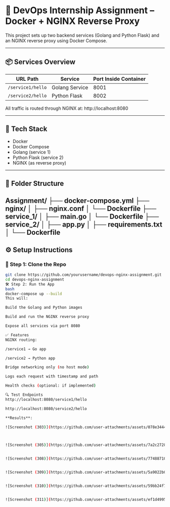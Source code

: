 # 🚀 DevOps Internship Assignment – Docker + NGINX Reverse Proxy

This project sets up two backend services (Golang and Python Flask) and an NGINX reverse proxy using Docker Compose.

---

## 📦 Services Overview

| URL Path         | Service        | Port Inside Container |
|------------------|----------------|------------------------|
| `/service1/hello`| Golang Service | 8001                   |
| `/service2/hello`| Python Flask   | 8002                   |

All traffic is routed through NGINX at:
http://localhost:8080

---

## 🐳 Tech Stack

- Docker
- Docker Compose
- Golang (service 1)
- Python Flask (service 2)
- NGINX (as reverse proxy)

---

## 📁 Folder Structure

Assignment/
├── docker-compose.yml
├── nginx/
│ ├── nginx.conf
│ └── Dockerfile
├── service_1/
│ ├── main.go
│ └── Dockerfile
├── service_2/
│ ├── app.py
│ ├── requirements.txt
│ └── Dockerfile
---

## ⚙️ Setup Instructions

### 🐙 Step 1: Clone the Repo
```bash
git clone https://github.com/yourusername/devops-nginx-assignment.git
cd devops-nginx-assignment
🛠 Step 2: Run the App
bash
docker-compose up --build
This will:

Build the Golang and Python images

Build and run the NGINX reverse proxy

Expose all services via port 8080

✅ Features
NGINX routing:

/service1 → Go app

/service2 → Python app

Bridge networking only (no host mode)

Logs each request with timestamp and path

Health checks (optional: if implemented)

🔍 Test Endpoints
http://localhost:8080/service1/hello

http://localhost:8080/service2/hello

**Results**:

![Screenshot (303)](https://github.com/user-attachments/assets/078e3444-8dbb-4ec4-bd9f-761ccf0a6ba5)



![Screenshot (305)](https://github.com/user-attachments/assets/7a2c2728-ba1d-418c-ab12-ef7343e0e7e0)


![Screenshot (308)](https://github.com/user-attachments/assets/77488710-0661-4e71-b21c-d4487067b6e5)


![Screenshot (309)](https://github.com/user-attachments/assets/5a9022b0-4d58-4cd8-a170-22081935f2aa)


![Screenshot (310)](https://github.com/user-attachments/assets/59bb24f7-3e4d-4582-a911-40a933c2b6cb)


![Screenshot (311)](https://github.com/user-attachments/assets/ef1d4995-5021-4e0c-8c9f-8fcf2d6928b7)


